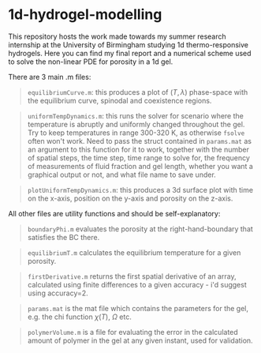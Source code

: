 # 1d-hydrogel-modelling

This repository hosts the work made towards my summer research internship at the University of Birmingham studying 1d thermo-responsive hydrogels. Here you can find my final report and a numerical scheme used to solve the non-linear PDE for porosity in a 1d gel.

There are 3 main .m files:

> `equilibriumCurve.m`: this produces a plot of $(T,\lambda)$ phase-space with the equilibrium
curve, spinodal and coexistence regions.

> `uniformTempDynamics.m`: this runs the solver for scenario where the temperature is abruptly
and uniformly changed throughout the gel. Try to keep temperatures in range 300-320 K, as 
otherwise `fsolve` often won't work. Need to pass the struct contained in `params.mat` as 
an argument to this function for it to work, together with the number of spatial steps, the 
time step, time range to solve for, the frequency of measurements of fluid fraction and gel length, 
whether you want a graphical output or not, and what file name to save under.

> `plotUniformTempDynamics.m`: this produces a 3d surface plot with time on the x-axis,
position on the y-axis and porosity on the z-axis.

All other files are utility functions and should be self-explanatory:

> `boundaryPhi.m` evaluates the porosity at the right-hand-boundary that satisfies the BC
there.

> `equilibriumT.m` calculates the equilibrium temperature for a given porosity.

> `firstDerivative.m` returns the first spatial derivative of an array, calculated using 
finite differences to a given accuracy - i'd suggest using accuracy=2.

> `params.mat` is the mat file which contains the parameters for the gel, e.g. the chi
function $\chi(T)$, $\Omega$ etc.


> `polymerVolume.m` is a file for evaluating the error in the calculated amount of polymer
in the gel at any given instant, used for validation.


